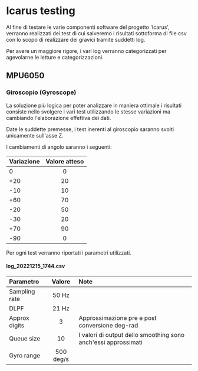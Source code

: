 # Icarus testing

Al fine di testare le varie componenti software del progetto 'Icarus', verranno realizzati dei test di cui salveremo i risultati sottoforma di file csv con lo scopo di realizzare dei gravici tramite suddetti log.

Per avere un maggiore rigore, i vari log verranno categorizzati per agevolarne le letture e categorizzazioni.

## MPU6050
### Giroscopio (Gyroscope)
La soluzione più logica per poter analizzare in maniera ottimale i risultati consiste nello svolgere i vari test utilizzando le stesse variazioni ma cambiando l'elaborazione effettiva dei dati.

Date le suddette premesse, i test inerenti al giroscopio saranno svolti unicamente sull'asse Z.

I cambiamenti di angolo saranno i seguenti:

| Variazione | Valore atteso |
| :---       |    :----:     |
| 0          | 0             |
| +20        | 20            |
| -10        | 10            |
| +60        | 70            |
| -20        | 50            |
| -30        | 20            |
| +70        | 90            |
| -90        | 0             |


Per ogni test verranno riportati i parametri utilizzati.

#### log_20221215_1744.csv
| Parametro     | Valore        | Note                                                             |
| :---          |    :----:     | :---                                                             |
| Sampling rate | 50 Hz         |                                                                  |
| DLPF          | 21 Hz         |                                                                  |
| Approx digits | 3             | Approssimazione pre e post conversione deg-rad                   |
| Queue size    | 10            | I valori di output dello smoothing sono anch'essi approssimati   |
| Gyro range    | 500 deg/s     |                                                                  |
